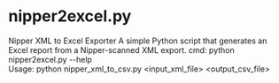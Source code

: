 # nipper2excel.py
Nipper XML to Excel Exporter
A simple Python script that generates an Excel report from a Nipper-scanned XML export.
cmd: python nipper2excel.py --help                  
Usage: python nipper_xml_to_csv.py <input_xml_file> <output_csv_file>

